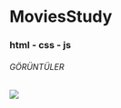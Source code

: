 # MoviesStudy


<h3>html - css - js</3>

<h6>GÖRÜNTÜLER</h6>

![](https://github.com/darahta/MoviesStudy/blob/main/movies.gif)
